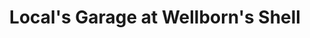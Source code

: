 ---
title: "Local's Garage at Wellborn's Shell"
url: /boone/locals-garage-at-wellborns-shell/
shop: Autowerkstatt
---
